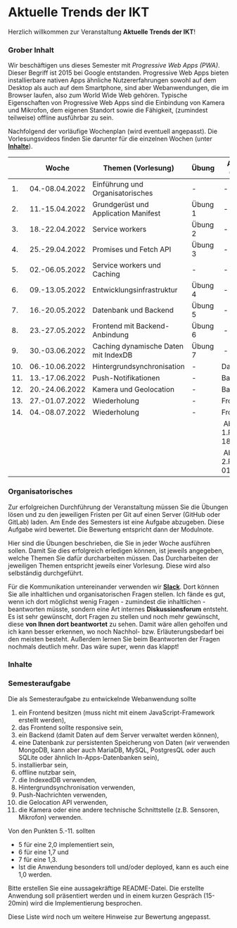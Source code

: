 # Aktuelle Trends der IKT

Herzlich willkommen zur Veranstaltung **Aktuelle Trends der IKT**! 

### Grober Inhalt

Wir beschäftigen uns dieses Semester mit *Progressive Web Apps (PWA)*. Dieser Begriff ist 2015 bei Google entstanden. Progressive Web Apps bieten installierbare nativen Apps ähnliche Nutzererfahrungen sowohl auf dem Desktop als auch auf dem Smartphone, sind aber Webanwendungen, die im Browser laufen, also zum World Wide Web gehören. Typische Eigenschaften von Progressive Web Apps sind die Einbindung von Kamera und Mikrofon, dem eigenen Standort sowie die Fähigkeit, (zumindest teilweise) offline ausführbar zu sein. 

Nachfolgend der vorläufige Wochenplan (wird eventuell angepasst). Die Vorlesungsvideos finden Sie darunter für die einzelnen Wochen (unter [**Inhalte**](http://freiheit.f4.htw-berlin.de/ikt/#inhalte)).

| | Woche | Themen (Vorlesung) | Übung | Aufgabe (Stand) | Abgabe Übung bis | 
|-|-------|--------------------|-------|-----------------|------------------|
| 1. | 04.-08.04.2022 | Einführung und Organisatorisches | - | - | - | 
| 2. | 11.-15.04.2022 | Grundgerüst und Application Manifest | Übung 1 | - | 30.04.2022 | 
| 3. | 18.-22.04.2022 | Service workers | Übung 2 | - | 07.05.2022 | 
| 4. | 25.-29.04.2022 | Promises und Fetch API | Übung 3 | - | 14.05.2022 | 
| 5. | 02.-06.05.2022 | Service workers und Caching | - | - | 21.05.2022 | 
| 6. | 09.-13.05.2022 | Entwicklungsinfrastruktur | Übung 4 | - | 28.05.2022 | 
| 7. | 16.-20.05.2022 | Datenbank und Backend | Übung 5 | - | 04.06.2022 | 
| 8. | 23.-27.05.2022 | Frontend mit Backend-Anbindung | Übung 6 | - | 11.06.2022 | 
| 9. | 30.-03.06.2022 | Caching dynamische Daten mit IndexDB | Übung 7 | - | 18.06.2022 | 
| 10. | 06.-10.06.2022 | Hintergrundsynchronisation | - | Datenbank | - | 
| 11. | 13.-17.06.2022 | Push-Notifikationen | - | Backend | - | 
| 12. | 20.-24.06.2022 | Kamera und Geolocation | - | Backend | - |
| 13. | 27.-01.07.2022 | Wiederholung | - | Frontend | - |
| 14. | 04.-08.07.2022 | Wiederholung | - | Frontend | - |
|  |  |  |  | Abgabe 1.PZ 18.07.2022 | - |
|  |  |  |  | Abgabe 2.PZ 01.10.2022 | - |

### Organisatorisches 

Zur erfolgreichen Durchführung der Veranstaltung müssen Sie die Übungen lösen und zu den jeweiligen Fristen per Git auf einen Server (GitHub oder GitLab) laden. Am Ende des Semesters ist eine Aufgabe abzugeben. Diese Aufgabe wird bewertet. Die Bewertung entspricht dann der Modulnote. 

Hier sind die Übungen beschrieben, die Sie in jeder Woche ausführen sollen. Damit Sie dies erfolgreich erledigen können, ist jeweils angegeben, welche Themen Sie dafür durcharbeiten müssen. Das Durcharbeiten der jeweiligen Themen entspricht jeweils einer Vorlesung. Diese wird also selbständig durchgeführt. 

Für die Kommunikation untereinander verwenden wir [**Slack**](https://slack.com/intl/de-de/). Dort können Sie alle inhaltlichen und organisatorischen Fragen stellen. Ich fände es gut, wenn ich dort möglichst wenig Fragen - zumindest die inhaltlichen - beantworten müsste, sondern eine Art internes **Diskussionsforum** entsteht. Es ist sehr gewünscht, dort Fragen zu stellen und noch mehr gewünscht, diese **von Ihnen dort beantwortet** zu sehen. Damit wäre allen geholfen und ich kann besser erkennen, wo noch Nachhol- bzw. Erläuterungsbedarf bei den meisten besteht. Außerdem lernen Sie beim Beantworten der Fragen nochmals deutlich mehr. Das wäre super, wenn das klappt!

### Inhalte



### Semesteraufgabe

Die als Semesteraufgabe zu entwickelnde Webanwendung sollte

1. ein Frontend besitzen (muss nicht mit einem JavaScript-Framework erstellt werden),
2. das Frontend sollte responsive sein,
3. ein Backend (damit Daten auf dem Server verwaltet werden können), 
4. eine Datenbank zur persistenten Speicherung von Daten (wir verwenden MongoDB, kann aber auch MariaDB, MySQL, PostgresQL oder auch SQLite oder ähnlich In-Apps-Datenbanken sein),
5. installierbar sein,
6. offline nutzbar sein,
7. die IndexedDB verwenden,
8. Hintergrundsynchronisation verwenden,
9. Push-Nachrichten verwenden,
10. die Gelocation API verwenden,
11. die Kamera oder eine andere technische Schnittstelle (z.B. Sensoren, Mikrofon) verwenden.

Von den Punkten 5.-11. sollten 

- 5 für eine 2,0 implementiert sein, 
- 6 für eine 1,7 und 
- 7 für eine 1,3. 
- Ist die Anwendung besonders toll und/oder deployed, kann es auch eine 1,0 werden. 

Bitte erstellen Sie eine aussagekräftige README-Datei. Die erstellte Anwendung soll präsentiert werden und in einem kurzen Gespräch (15-20min) wird die Implementierung besprochen. 

Diese Liste wird noch um weitere Hinweise zur Bewertung angepasst. 


